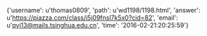 {'username': u'thomas0809', 'path': u'wd1198/1198.html', 'answer': u'https://piazza.com/class/i5j09fnsl7k5x0?cid=82', 'email': u'qyj13@mails.tsinghua.edu.cn', 'time': '2016-02-21:20:25:59'}